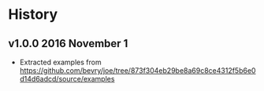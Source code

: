 # History

## v1.0.0 2016 November 1
- Extracted examples from https://github.com/bevry/joe/tree/873f304eb29be8a69c8ce4312f5b6e0d14d6adcd/source/examples
